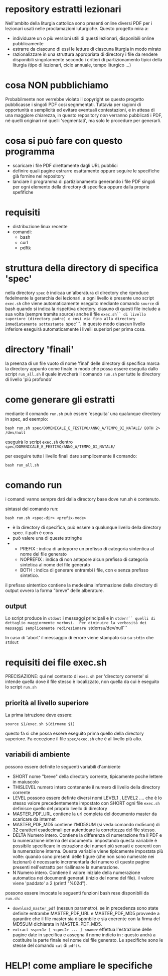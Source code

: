 # repository estratti lezionari

Nell'ambito della liturgia cattolica sono presenti online diversi PDF per i lezionari usati nelle proclamazioni luturgiche. 
Questo progetto mira a:

- individuare un o più versioni utili di questi lezionari, disponibili online pubblicamente
- estrarre da ciascuno di essi le letture di ciascuna liturgia in modo mirato
- razionalizzare in una struttura appropriata di directory i file da rendere disponibili singolarmente secondo i critieri di partizionamento tipici della liturgia (tipo di lezionari, ciclo annuale, tempo liturgico ...)

# cosa NON pubblichiamo

Probabilmente non verrebbe violato il copyright se questo progetto pubblicasse i singoli PDF così segnmentati. Tuttavia per ragioni di opportunità e semplicità ed evitare eventuali contestazioni, e in attesa di una maggiore chiarezza, in questo repository *non* verranno pubblicati i PDF, né quelli originari né quelli 'segmentati', ma solo le procedure per generarli.

# cosa si può fare con questo programma

- scaricare i file PDF direttamente dagli URL pubblici
- definire quali pagine estrarre esattamente oppure seguire le specifiche già fornine nel repository
- lanciare il programma di partizionamento generando i file PDF singoli per ogni elemento della directory di specifica oppure dalla proprie spefifiche

# requisiti

- distribuzione linux recente
- comandi:
  * bash
  * curl
  * pdftk

# struttura della directory di specifica 'spec'

nella directory ```spec``` è indicaa un'alberatura di directory che riproduce fedelmente la gerarchia dei lezionari.
a ogni livello è presente uno script ```exec.sh``` che viene automaticamente eseguito mediante comando ```source``` di bash quando si indica la rispettiva directory.
ciasuno di questi file include a sua volta (sempre tramite source) anche il file ```exec.sh`` di livello superiore (directory padre) e così via fino alla directory immediatamente sottostante ```spec```.
in questo modo ciascun livello inferiore eseguirà automaticamente i livelli superiori per prima cosa.

# 

# directory 'finali'

la preenza di un file vuoto di nome 'final' delle directory di specifica marca la directory appunto come finale in modo che possa essere eseguita dallo script ```run_all.sh``` il quale invocherà il comando ```run.sh``` per tutte le directory di livello 'più profondo'

# come generare gli estratti

mediante il comando ```run.sh``` può essere 'eseguita' una qualunque directory in spec, ad esempio:

```bash run.sh spec/DOMENICALE_E_FESTIVO/ANNO_A/TEMPO_DI_NATALE/ BOTH 2> /dev/null```

eseguirà lo script ```exec.sh``` dentro ```spec/DOMENICALE_E_FESTIVO/ANNO_A/TEMPO_DI_NATALE/```

per eseguire tutte i livello finali dare semplicemente il comando:

```bash run_all.sh```

# comando run
i comandi vanno sempre dati dalla directory base dove run.sh è contenuto.

sintassi del comando run:

```bash run.sh <spec-dir> <prefix-mode>```

* <spec-dir> è la directory di specifica, può essere a qualunque livello della directory spec. il path è cons
* <prefix-mode> può valere una di queste stringhe
* * PREFIX : indica di anteporre un prefisso di categoria sintentica al nome del file generato
  * NOPREFIX : indica di non antepore alcun prefisso di categoria sintetica al nome del file generato
  * BOTH : indica di generare entrambi i file, con e senza prefisso sintetico.

il prefisso sintentico contiene la medesima informazione della directory di output ovvero la forma "breve" delle alberature. 

## output

Lo script produce in ```stdout``` i messaggi principali e in ```stderr`` quelli di dettaglio maggiormente verbosi. 
Per diminuire la verbosità dei messaggi semplicemente redirezionare ```stderr``` su ```/dev/null```

In caso di 'abort' il messaggio di errore viene stampato sia su ```stdin``` che ```stdout```

# requisiti dei file exec.sh

PRECISAZIONE: qui nel contesto di ```exec.sh``` per 'directory corrente' si intende quella dove il file stesso è localizzato, non quella da cui è eseguito lo script ```run.sh```

## priorità al livello superiore

La prima istruzione deve essere:

```source $1/exec.sh $(dirname $1)```

questo fa si che possa essere eseguito prima quello della directory superiore. Fa eccezione il file ```spec/exec.sh``` che è al livello più alto.

## variabili di ambiente

possono essere definite le seguenti variabili d'ambiente

* SHORT
  nome "breve" della directory corrente, tipicamente poche lettere in maiuscolo
* THISLEVEL
  numero intero contenente il numero di livello della directory corrente
* LEVEL<N>
  possono essere definte diversi nomi LEVEL1 , LEVEL2 .... che è lo stesso valore precedentemente impostato con SHORT
  ogni file ```exec.sh``` definisce quello del proprio livello di directory
* MASTER_PDF_URL
  contiene la url completa del documento master da scaricare da internet 
* MASTER_PDF_MD5
  contiene l'MD5SUM (si veda comando md5sum) di 32 caratteri esadecimali per autenticare la correttezza del file stesso.
* DELTA
  Numero intero. Contiene la differenza di numerazione fra il PDF e la numerazione interna del documento. impostando questa variabile è possibile specificare in estrazione dei numeri più sensati e coerenti con la numerazione interna. Questa variabile viene tipicamente impostata più volte: quando sono presenti delle figure (che non sono numerate nei lezionari) è necessario incrementarla del numero di queste pagine presenti nell'estratto per riallineare la numerazione.
* N
  Numero intero. Contiene il valore iniziale della numerazione automatica nei documenti generati (inizio del nome del file). il valore viene 'paddato' a 2 (printf "%02d").

possono essere invocate le seguenti funzioni bash rese disponibili da ```run.sh```:

* ```download_master_pdf```
  (nessun parametro). se in precedenza sono state definite entrambe MASTER_PDF_URL e MASTER_PDF_MD5 provvede a garantire che il file master sia disponbile e sia coerente con la firma del MD5SUM dichiarata in MASTER_PDF_MD5.
* ```extract <spec1> [ <spec2> ... ] <name>```
  effettua l'estrazione delle pagine date in specifica e assegna il nome indicto in <name>: questo andrà a costituire la parte finale nel nome del file generato. Le specifiche sono le stesse del comando ```cat``` di ```pdftk```. 








# HELP! come ampliare le specifiche


 


  


